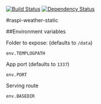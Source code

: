 [![Build Status](https://travis-ci.org/robertkowalski/raspi-temp-webservice-static.png?branch=master)](https://travis-ci.org/robertkowalski/raspi-weather-webservice-static)
[![Dependency Status](https://gemnasium.com/robertkowalski/raspi-temp-webservice-static.png)](https://gemnasium.com/robertkowalski/raspi-weather-webservice-static)

#raspi-weather-static

##Environment variables

Folder to expose: (defaults to `/data`)
```
env.TEMPLOGPATH
```

App port (defaults to `1337`)
```
env.PORT
```

Serving route
```
env.BASEDIR
```